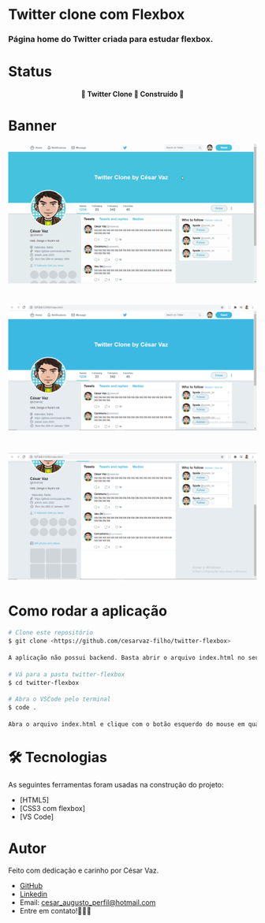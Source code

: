 # Twitter clone com Flexbox

### Página home do Twitter criada para estudar flexbox.

# Status
<h4 align="center"> 
	🚧  Twitter Clone 🚀 Construído  🚧
</h4>

# Banner

![](/screenshots/twitter_gif.gif)
<h1 align="center">
  <img alt="Twitter-Clone" title="Twitter Clone" src="./screenshots/twitter.PNG" />
</h1>
<h1 align="center">
  <img alt="Twitter-Clone" title="Twitter Clone" src="./screenshots/twitter2.PNG" />
</h1>

# Como rodar a aplicação

```bash
# Clone este repositório
$ git clone <https://github.com/cesarvaz-filho/twitter-flexbox>

A aplicação não possui backend. Basta abrir o arquivo index.html no seu navegador. Se você tem o VSCode instaldo e quer uusar a extensão Live Server para rodar sigo a orientação abaixo.

# Vá para a pasta twitter-flexbox
$ cd twitter-flexbox

# Abra o VSCode pelo terminal
$ code .

Abra o arquivo index.html e clique com o botão esquerdo do mouse em qualquer lugar do código. No menu que abir clique em "Open with Live Server"
```

# 🛠 Tecnologias

As seguintes ferramentas foram usadas na construção do projeto:

- [HTML5]
- [CSS3 com flexbox]
- [VS Code]

# Autor

Feito com dedicação e carinho por César Vaz.
- [GitHub](https://github.com/cesarvaz-filho)
- [Linkedin](https://www.linkedin.com/in/cesar-vaz-059667175/)
- Email: cesar_augusto_perfil@hotmail.com
- Entre em contato!👋🏽🚀
